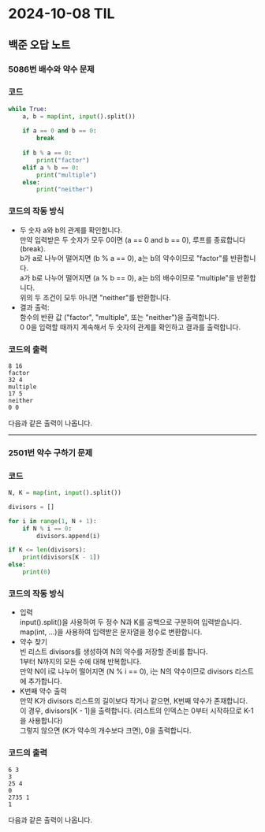 # 2024-10-08 TIL              

## 백준 오답 노트             

### 5086번 배수와 약수 문제              
### 코드            
```python              
while True:
    a, b = map(int, input().split())
    
    if a == 0 and b == 0:
        break
    
    if b % a == 0:
        print("factor")
    elif a % b == 0:
        print("multiple")
    else:
        print("neither")
```
### 코드의 작동 방식                   

- 두 숫자 a와 b의 관계를 확인합니다.          
만약 입력받은 두 숫자가 모두 0이면 (a == 0 and b == 0), 루프를 종료합니다 (break).                 
b가 a로 나누어 떨어지면 (b % a == 0), a는 b의 약수이므로 "factor"를 반환합니다.                 
a가 b로 나누어 떨어지면 (a % b == 0), a는 b의 배수이므로 "multiple"을 반환합니다.                  
위의 두 조건이 모두 아니면 "neither"를 반환합니다.                 
- 결과 출력:                   
함수의 반환 값 ("factor", "multiple", 또는 "neither")을 출력합니다.                 
0 0을 입력할 때까지 계속해서 두 숫자의 관계를 확인하고 결과를 출력합니다.                    

###  코드의 출력                    

```
8 16
factor
32 4
multiple
17 5
neither
0 0
```
다음과 같은 출력이 나옵니다.             

*****

### 2501번 약수 구하기 문제              
### 코드             
```python               
N, K = map(int, input().split())

divisors = []

for i in range(1, N + 1):
    if N % i == 0:
        divisors.append(i)

if K <= len(divisors):
    print(divisors[K - 1])
else:
    print(0)
```
### 코드의 작동 방식                
- 입력           
input().split()을 사용하여 두 정수 N과 K를 공백으로 구분하여 입력받습니다.          
map(int, ...)을 사용하여 입력받은 문자열을 정수로 변환합니다.              
- 약수 찾기               
빈 리스트 divisors를 생성하여 N의 약수를 저장할 준비를 합니다.              
1부터 N까지의 모든 수에 대해 반복합니다.               
만약 N이 i로 나누어 떨어지면 (N % i == 0), i는 N의 약수이므로 divisors 리스트에 추가합니다.               
- K번째 약수 출력               
만약 K가 divisors 리스트의 길이보다 작거나 같으면, K번째 약수가 존재합니다.              
이 경우, divisors[K - 1]을 출력합니다. (리스트의 인덱스는 0부터 시작하므로 K-1을 사용합니다)                
그렇지 않으면 (K가 약수의 개수보다 크면), 0을 출력합니다.           
           
###  코드의 출력           

```
6 3
3
25 4
0
2735 1
1
```
다음과 같은 출력이 나옵니다.      
